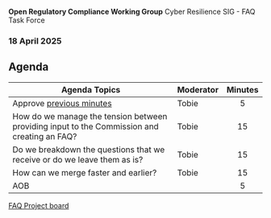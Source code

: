  **Open Regulatory Compliance Working Group** Cyber Resilience SIG - FAQ Task Force

###  18 April 2025
##  Agenda
 Agenda Topics | Moderator | Minutes |
| ----- | ----- | :---: |
| Approve [previous minutes](https://github.com/orcwg/orcwg/pull/79) | Tobie | 5 |
| How do we manage the tension between providing input to the Commission and creating an FAQ? | Tobie | 15 |
| Do we breakdown the questions that we receive or do we leave them as is?  | Tobie | 15 |
| How can we merge faster and earlier? | Tobie | 15 |
| AOB | | 5 |

[FAQ Project board](https://github.com/orgs/orcwg/projects/7)
